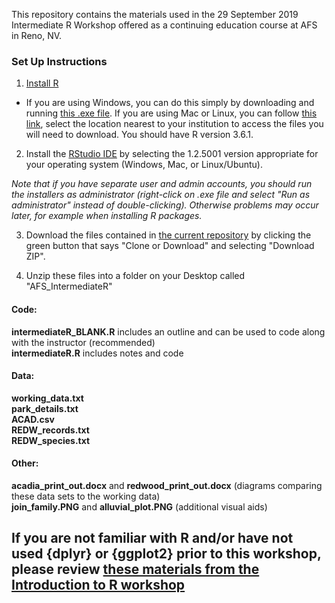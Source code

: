 This repository contains the materials used in the 29 September 2019 Intermediate R Workshop offered as a continuing education course at AFS in Reno, NV.

### Set Up Instructions  

1. [Install R](https://www.r-project.org/)  
- If you are using Windows, you can do this simply by downloading and running [this .exe file](https://cran.r-project.org/bin/windows/base/release.htm). If you are using Mac or Linux, you can follow [this link](https://cran.r-project.org/mirrors.html), select the location nearest to your institution to access the files you will need to download. You should have R version 3.6.1.  

2. Install the [RStudio IDE](https://www.rstudio.com/products/rstudio/download/#download) by selecting the 1.2.5001 version appropriate for your operating system (Windows, Mac, or Linux/Ubuntu).  

*Note that if you have separate user and admin accounts, you should run the installers as administrator (right-click on .exe file and select "Run as administrator" instead of double-clicking). Otherwise problems may occur later, for example when installing R packages.*  

3. Download the files contained in [the current repository](https://github.com/DanielleQuinn/AFS_IntermediateR) by clicking the green button that says "Clone or Download" and selecting "Download ZIP".  

4. Unzip these files into a folder on your Desktop called "AFS_IntermediateR"  

#### Code:  
**intermediateR_BLANK.R** includes an outline and can be used to code along with the instructor (recommended)  
**intermediateR.R** includes notes and code  

#### Data:  
**working_data.txt**  
**park_details.txt**  
**ACAD.csv**  
**REDW_records.txt**  
**REDW_species.txt**  

#### Other:  
**acadia_print_out.docx** and **redwood_print_out.docx** (diagrams comparing these data sets to the working data)  
**join_family.PNG** and **alluvial_plot.PNG** (additional visual aids)  

## If you are not familiar with R and/or have not used {dplyr} or {ggplot2} prior to this workshop, please review [these materials from the Introduction to R workshop](https://github.com/DanielleQuinn/AFS_IntroR)
